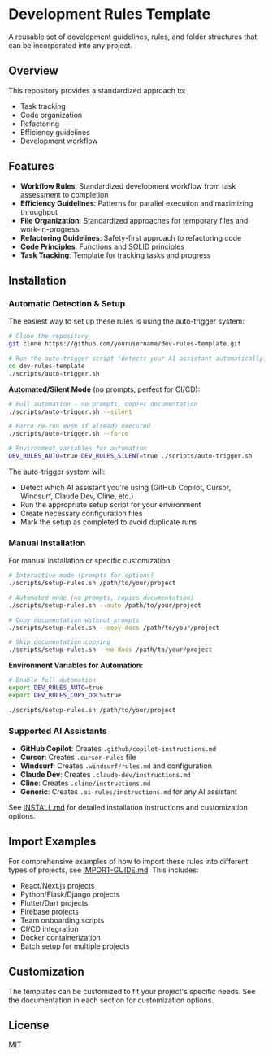 # Development Rules Template

A reusable set of development guidelines, rules, and folder structures that can be incorporated into any project.

## Overview

This repository provides a standardized approach to:
- Task tracking
- Code organization
- Refactoring
- Efficiency guidelines
- Development workflow

## Features

- **Workflow Rules**: Standardized development workflow from task assessment to completion
- **Efficiency Guidelines**: Patterns for parallel execution and maximizing throughput
- **File Organization**: Standardized approaches for temporary files and work-in-progress
- **Refactoring Guidelines**: Safety-first approach to refactoring code
- **Code Principles**: Functions and SOLID principles
- **Task Tracking**: Template for tracking tasks and progress

## Installation

### Automatic Detection & Setup

The easiest way to set up these rules is using the auto-trigger system:

```bash
# Clone the repository
git clone https://github.com/yourusername/dev-rules-template.git

# Run the auto-trigger script (detects your AI assistant automatically)
cd dev-rules-template
./scripts/auto-trigger.sh
```

**Automated/Silent Mode** (no prompts, perfect for CI/CD):
```bash
# Full automation - no prompts, copies documentation
./scripts/auto-trigger.sh --silent

# Force re-run even if already executed
./scripts/auto-trigger.sh --force

# Environment variables for automation
DEV_RULES_AUTO=true DEV_RULES_SILENT=true ./scripts/auto-trigger.sh
```

The auto-trigger system will:
- Detect which AI assistant you're using (GitHub Copilot, Cursor, Windsurf, Claude Dev, Cline, etc.)
- Run the appropriate setup script for your environment
- Create necessary configuration files
- Mark the setup as completed to avoid duplicate runs

### Manual Installation

For manual installation or specific customization:

```bash
# Interactive mode (prompts for options)
./scripts/setup-rules.sh /path/to/your/project

# Automated mode (no prompts, copies documentation)
./scripts/setup-rules.sh --auto /path/to/your/project

# Copy documentation without prompts
./scripts/setup-rules.sh --copy-docs /path/to/your/project

# Skip documentation copying
./scripts/setup-rules.sh --no-docs /path/to/your/project
```

**Environment Variables for Automation:**
```bash
# Enable full automation
export DEV_RULES_AUTO=true
export DEV_RULES_COPY_DOCS=true

./scripts/setup-rules.sh /path/to/your/project
```

### Supported AI Assistants

- **GitHub Copilot**: Creates `.github/copilot-instructions.md`
- **Cursor**: Creates `.cursor-rules` file
- **Windsurf**: Creates `.windsurf/rules.md` and configuration
- **Claude Dev**: Creates `.claude-dev/instructions.md`
- **Cline**: Creates `.cline/instructions.md`
- **Generic**: Creates `.ai-rules/instructions.md` for any AI assistant

See [INSTALL.md](./INSTALL.md) for detailed installation instructions and customization options.

## Import Examples

For comprehensive examples of how to import these rules into different types of projects, see [IMPORT-GUIDE.md](./IMPORT-GUIDE.md). This includes:

- React/Next.js projects
- Python/Flask/Django projects  
- Flutter/Dart projects
- Firebase projects
- Team onboarding scripts
- CI/CD integration
- Docker containerization
- Batch setup for multiple projects

## Customization

The templates can be customized to fit your project's specific needs. See the documentation in each section for customization options.

## License

MIT

